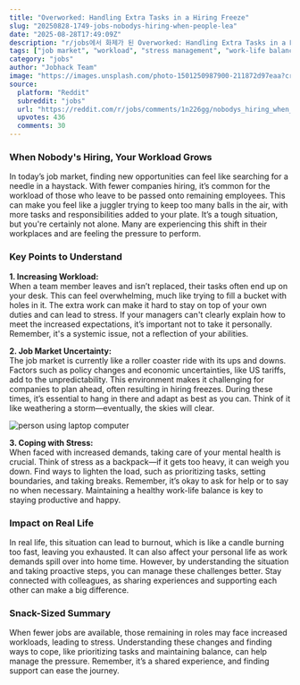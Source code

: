```yaml
---
title: "Overworked: Handling Extra Tasks in a Hiring Freeze"
slug: "20250828-1749-jobs-nobodys-hiring-when-people-lea"
date: "2025-08-28T17:49:09Z"
description: "r/jobs에서 화제가 된 Overworked: Handling Extra Tasks in a Hiring Freeze에 대한 깊이 있는 분석과 인사이트"
tags: ["job market", "workload", "stress management", "work-life balance"]
category: "jobs"
author: "Jobhack Team"
image: "https://images.unsplash.com/photo-1501250987900-211872d97eaa?crop=entropy&cs=tinysrgb&fit=max&fm=jpg&ixid=M3w3OTU0NDF8MHwxfHNlYXJjaHwyNHx8am9iJTIwc2VhcmNofGVufDF8MHx8fDE3NTYzMTExNjR8MA&ixlib=rb-4.1.0&q=80&w=1080"
source:
  platform: "Reddit"
  subreddit: "jobs"
  url: "https://reddit.com/r/jobs/comments/1n226gg/nobodys_hiring_when_people_leave_their_work_gets/"
  upvotes: 436
  comments: 30
---
```


### When Nobody's Hiring, Your Workload Grows

In today’s job market, finding new opportunities can feel like searching for a needle in a haystack. With fewer companies hiring, it’s common for the workload of those who leave to be passed onto remaining employees. This can make you feel like a juggler trying to keep too many balls in the air, with more tasks and responsibilities added to your plate. It’s a tough situation, but you're certainly not alone. Many are experiencing this shift in their workplaces and are feeling the pressure to perform.

### Key Points to Understand

**1. Increasing Workload:**  
When a team member leaves and isn’t replaced, their tasks often end up on your desk. This can feel overwhelming, much like trying to fill a bucket with holes in it. The extra work can make it hard to stay on top of your own duties and can lead to stress. If your managers can't clearly explain how to meet the increased expectations, it’s important not to take it personally. Remember, it's a systemic issue, not a reflection of your abilities.

**2. Job Market Uncertainty:**  
The job market is currently like a roller coaster ride with its ups and downs. Factors such as policy changes and economic uncertainties, like US tariffs, add to the unpredictability. This environment makes it challenging for companies to plan ahead, often resulting in hiring freezes. During these times, it’s essential to hang in there and adapt as best as you can. Think of it like weathering a storm—eventually, the skies will clear.

![person using laptop computer](https://images.unsplash.com/photo-1515378791036-0648a3ef77b2?crop=entropy&cs=tinysrgb&fit=max&fm=jpg&ixid=M3w3OTU0NDF8MHwxfHNlYXJjaHw3fHxjYXJlZXJ8ZW58MXwwfHx8MTc1NjQwMzMzM3ww&ixlib=rb-4.1.0&q=80&w=1080)

**3. Coping with Stress:**  
When faced with increased demands, taking care of your mental health is crucial. Think of stress as a backpack—if it gets too heavy, it can weigh you down. Find ways to lighten the load, such as prioritizing tasks, setting boundaries, and taking breaks. Remember, it’s okay to ask for help or to say no when necessary. Maintaining a healthy work-life balance is key to staying productive and happy.

### Impact on Real Life

In real life, this situation can lead to burnout, which is like a candle burning too fast, leaving you exhausted. It can also affect your personal life as work demands spill over into home time. However, by understanding the situation and taking proactive steps, you can manage these challenges better. Stay connected with colleagues, as sharing experiences and supporting each other can make a big difference.

### Snack-Sized Summary

When fewer jobs are available, those remaining in roles may face increased workloads, leading to stress. Understanding these changes and finding ways to cope, like prioritizing tasks and maintaining balance, can help manage the pressure. Remember, it’s a shared experience, and finding support can ease the journey.